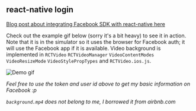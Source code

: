 ## react-native login

[Blog post about integrating Facebook SDK with react-native here](http://brentvatne.ca/facebook-login-with-react-native/)

Check out the example gif below (sorry it's a bit heavy) to see it in action. Note that it is in the simulator so it uses the browser for Facebook auth; it will use the Facebook app if it is available. Video background is implemented in `RCTVideo` `RCTVideoManager` `VideoContentModes` `VideoResizeMode` `VideoStylePropTypes` and `RCTVideo.ios.js`.

![Demo gif](https://github.com/brentvatne/facebook-login/blob/master/demo!!.gif)

*Feel free to use the token and user id above to get my basic information on Facebook :p*

*`background.mp4` does not belong to me, I borrowed it from airbnb.com*
